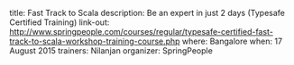 title: Fast Track to Scala
description: Be an expert in just 2 days (Typesafe Certified Training)
link-out: http://www.springpeople.com/courses/regular/typesafe-certified-fast-track-to-scala-workshop-training-course.php
where: Bangalore
when: 17 August 2015
trainers: Nilanjan
organizer: SpringPeople
